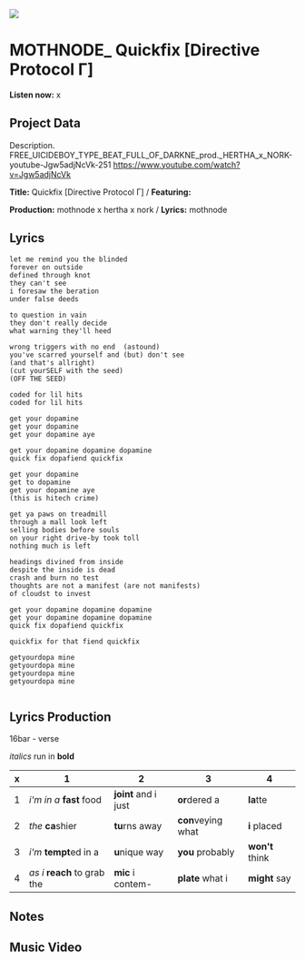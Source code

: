 ![](52D559AB-53AF-4A99-8F44-E814DF5758D0_upscaled_image_x4.png.jpg)

# MOTHNODE_ Quickfix [Directive Protocol Γ]

**Listen now:** x

## Project Data

Description.
FREE_UICIDEBOY_TYPE_BEAT_FULL_OF_DARKNE_prod._HERTHA_x_NORK-youtube-Jgw5adjNcVk-251
https://www.youtube.com/watch?v=Jgw5adjNcVk

**Title:** Quickfix [Directive Protocol Γ] / **Featuring:** 

**Production:** mothnode x hertha x nork / **Lyrics:** mothnode

## Lyrics

```
let me remind you the blinded
forever on outside
defined through knot
they can't see
i foresaw the beration
under false deeds

to question in vain
they don't really decide
what warning they'll heed

wrong triggers with no end  (astound)
you've scarred yourself and (but) don't see
(and that's allright)
(cut yourSELF with the seed)
(OFF THE SEED)

coded for lil hits
coded for lil hits

get your dopamine 
get your dopamine 
get your dopamine aye

get your dopamine dopamine dopamine
quick fix dopafiend quickfix

get your dopamine
get to dopamine
get your dopamine aye
(this is hitech crime)

get ya paws on treadmill
through a mall look left
selling bodies before souls
on your right drive-by took toll
nothing much is left

headings divined from inside
despite the inside is dead
crash and burn no test
thoughts are not a manifest (are not manifests)
of cloudst to invest

get your dopamine dopamine dopamine
get your dopamine dopamine dopamine
quick fix dopafiend quickfix

quickfix for that fiend quickfix

getyourdopa mine
getyourdopa mine
getyourdopa mine
getyourdopa mine


```

## Lyrics Production

16bar - verse

*italics* run in
**bold**

| x | 1 | 2 | 3 | 4 |
|---|---|---|---|---|
| 1 | *i'm in a* **fast** food | **joint** and i just  | **or**dered a  | **la**tte  |
| 2 | *the* **ca**shier | **tu**rns away  |  **con**veying what |  **i** placed |
| 3 | *i'm* **tempt**ed in a | **u**nique way  |  **you** probably |  **won't** think |
| 4 | *as i* **reach** to grab the |  **mic** i contem-  | **plate** what i | **might** say |

## Notes

## Music Video
